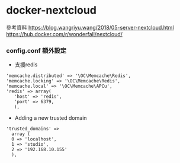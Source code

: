 # docker-nextcloud
參考資料
https://blog.wangriyu.wang/2018/05-server-nextcloud.html
https://hub.docker.com/r/wonderfall/nextcloud/



### config.conf 額外設定
- 支援redis
```
'memcache.distributed' => '\OC\Memcache\Redis',
'memcache.locking' => '\OC\Memcache\Redis',
'memcache.local' => '\OC\Memcache\APCu',
'redis' => array(
   'host' => 'redis',
   'port' => 6379,
   ),
```

- Adding a new trusted domain
```
'trusted_domains' =>
  array (
  0 => 'localhost',
  1 => 'studio',
  2 => '192.168.10.155'
  ),
```

